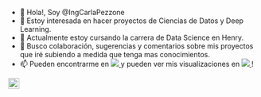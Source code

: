 - 👋 Hola!, Soy @IngCarlaPezzone
- 👀 Estoy interesada en hacer proyectos de Ciencias de Datos y Deep Learning.
- 🌱 Actualmente estoy cursando la carrera de Data Science en Henry.
- 💞️ Busco colaboración, sugerencias y comentarios sobre mis proyectos que iré subiendo a medida que tenga mas conocimientos.
- 📫 Pueden encontrarme en <a target="_blank" href="https://www.linkedin.com/in/ingambcarlapezzone/">
  <img src="https://img.shields.io/badge/LinkedIn-0A66C2.svg?style=for-the-badge&logo=LinkedIn&logoColor=white"/>
</a> y pueden ver mis visualizaciones en <a target="_blank" href="https://public.tableau.com/app/profile/carla.pezzone">
  <img src="https://img.shields.io/badge/Tableau-E97627.svg?style=for-the-badge&logo=Tableau&logoColor=white"/>
</a>!


<a href="https://www.linkedin.com/in/ingambcarlapezzone/">
  <img align="left" alt="Carla Pezzone LinkedIN" width="22px" src="https://raw.githubusercontent.com/peterthehan/peterthehan/master/assets/linkedin.svg" />
</a>

<!---
IngCarlaPezzone/IngCarlaPezzone is a ✨ special ✨ repository because its `README.md` (this file) appears on your GitHub profile.
You can click the Preview link to take a look at your changes.
--->

